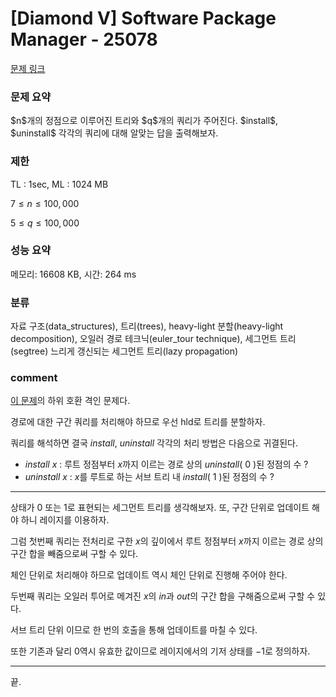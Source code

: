 
# [Diamond V] Software Package Manager - 25078

[문제 링크](https://www.acmicpc.net/problem/25078)

### 문제 요약

<p> $n$개의 정점으로 이루어진 트리와 $q$개의 쿼리가 주어진다. $install$, $uninstall$ 각각의 쿼리에 대해 알맞는 답을 출력해보자. </p>

### 제한

TL : 1sec, ML : 1024 MB

$7 ≤ n ≤ 100,000$

$5 ≤ q ≤ 100,000$

### 성능 요약

메모리: 16608 KB, 시간: 264 ms

### 분류

자료 구조(data_structures), 트리(trees), heavy-light 분할(heavy-light decomposition), 오일러 경로 테크닉(euler_tour technique), 
세그먼트 트리(segtree) 느리게 갱신되는 세그먼트 트리(lazy propagation)

### comment

[이 문제](https://www.acmicpc.net/problem/17429)의 하위 호환 격인 문제다.

경로에 대한 구간 쿼리를 처리해야 하므로 우선 hld로 트리를 분할하자.

쿼리를 해석하면 결국 $install$, $uninstall$ 각각의 처리 방법은 다음으로 귀결된다.

* $install$ $x$ : 루트 정점부터 $x$까지 이르는 경로 상의 $uninstall$( $0$ )된 정점의 수 ?
* $uninstall$ $x$ : $x$를 루트로 하는 서브 트리 내 $install$( $1$ )된 정점의 수 ?

-----------------------------------------------------------------------------------------------------------------------------------------------------------------------

상태가 $0$ 또는 $1$로 표현되는 세그먼트 트리를 생각해보자. 또, 구간 단위로 업데이트 해야 하니 레이지를 이용하자.

그럼 첫번째 쿼리는 전처리로 구한 $x$의 깊이에서 루트 정점부터 $x$까지 이르는 경로 상의 구간 합을 빼줌으로써 구할 수 있다.

체인 단위로 처리해야 하므로 업데이트 역시 체인 단위로 진행해 주어야 한다.

두번째 쿼리는 오일러 투어로 메겨진 $x$의 $in$과 $out$의 구간 합을 구해줌으로써 구할 수 있다.

서브 트리 단위 이므로 한 번의 호출을 통해 업데이트를 마칠 수 있다.

또한 기존과 달리 $0$역시 유효한 값이므로 레이지에서의 기저 상태를 $-1$로 정의하자.

-----------------------------------------------------------------------------------------------------------------------------------------------------------------------

끝.

